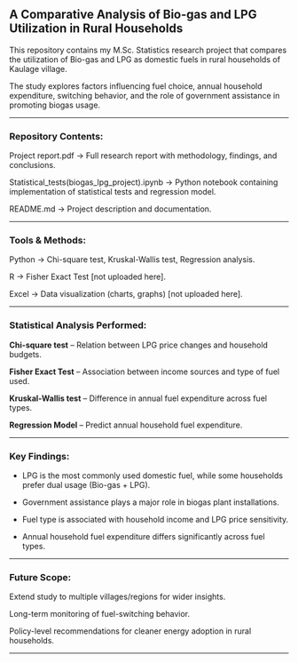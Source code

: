 ## A Comparative Analysis of Bio-gas and LPG Utilization in Rural Households

This repository contains my M.Sc. Statistics research project that compares the utilization of Bio-gas and LPG as domestic fuels in rural households of Kaulage village.

The study explores factors influencing fuel choice, annual household expenditure, switching behavior, and the role of government assistance in promoting biogas usage.

---

### Repository Contents:
Project report.pdf → Full research report with methodology, findings, and conclusions.

Statistical_tests(biogas_lpg_project).ipynb → Python notebook containing implementation of statistical tests and regression model.

README.md → Project description and documentation.

---

### Tools & Methods:
Python → Chi-square test, Kruskal-Wallis test, Regression analysis.

R → Fisher Exact Test [not uploaded here].

Excel → Data visualization (charts, graphs) [not uploaded here].

---

### Statistical Analysis Performed:
**Chi-square test** – Relation between LPG price changes and household budgets.

**Fisher Exact Test** – Association between income sources and type of fuel used.

**Kruskal-Wallis test** – Difference in annual fuel expenditure across fuel types.

**Regression Model** – Predict annual household fuel expenditure.

---

### Key Findings:
- LPG is the most commonly used domestic fuel, while some households prefer dual usage (Bio-gas + LPG).

- Government assistance plays a major role in biogas plant installations.

- Fuel type is associated with household income and LPG price sensitivity.

- Annual household fuel expenditure differs significantly across fuel types.

---

### Future Scope:
Extend study to multiple villages/regions for wider insights.

Long-term monitoring of fuel-switching behavior.

Policy-level recommendations for cleaner energy adoption in rural households.

---
